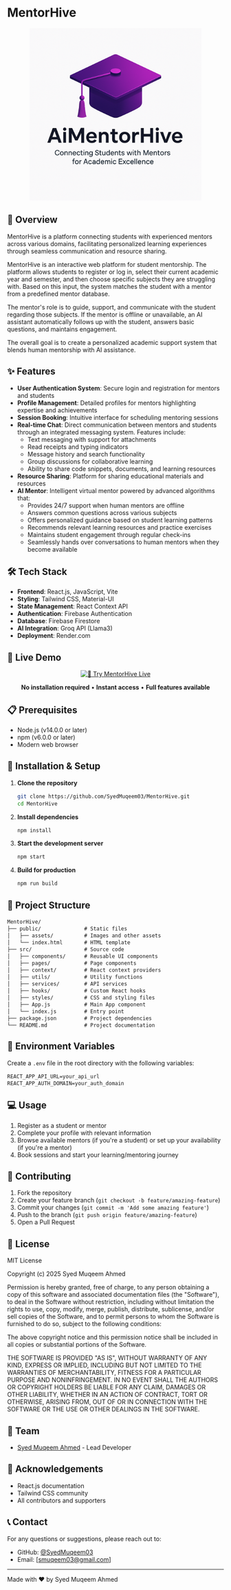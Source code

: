 # MentorHive

<div align="center">
  <img src="public/logo.png" alt="MentorHive Logo" width="400" height="400">
</div>

## 🚀 Overview

MentorHive is a platform connecting students with experienced mentors across various domains, facilitating personalized learning experiences through seamless communication and resource sharing.

MentorHive is an interactive web platform for student mentorship. The platform allows students to register or log in, select their current academic year and semester, and then choose specific subjects they are struggling with. Based on this input, the system matches the student with a mentor from a predefined mentor database.

The mentor's role is to guide, support, and communicate with the student regarding those subjects. If the mentor is offline or unavailable, an AI assistant automatically follows up with the student, answers basic questions, and maintains engagement.

The overall goal is to create a personalized academic support system that blends human mentorship with AI assistance.

## ✨ Features

- **User Authentication System**: Secure login and registration for mentors and students
- **Profile Management**: Detailed profiles for mentors highlighting expertise and achievements
- **Session Booking**: Intuitive interface for scheduling mentoring sessions
- **Real-time Chat**: Direct communication between mentors and students through an integrated messaging system. Features include:
  - Text messaging with support for attachments
  - Read receipts and typing indicators
  - Message history and search functionality
  - Group discussions for collaborative learning
  - Ability to share code snippets, documents, and learning resources
- **Resource Sharing**: Platform for sharing educational materials and resources
- **AI Mentor**: Intelligent virtual mentor powered by advanced algorithms that:
  - Provides 24/7 support when human mentors are offline
  - Answers common questions across various subjects
  - Offers personalized guidance based on student learning patterns
  - Recommends relevant learning resources and practice exercises
  - Maintains student engagement through regular check-ins
  - Seamlessly hands over conversations to human mentors when they become available

## 🛠️ Tech Stack

- **Frontend**: React.js, JavaScript, Vite
- **Styling**: Tailwind CSS, Material-UI
- **State Management**: React Context API
- **Authentication**: Firebase Authentication
- **Database**: Firebase Firestore
- **AI Integration**: Groq API (Llama3)
- **Deployment**: Render.com

## 🌟 Live Demo

<div align="center">
  
[![🚀 Try MentorHive Live](https://img.shields.io/badge/🚀_Try_MentorHive_Live-Click_Here-4F46E5?style=for-the-badge&labelColor=2563EB&color=7C3AED&logoColor=white)](https://aimentorhive.netlify.app/)

**No installation required** • **Instant access** • **Full features available**

</div>

## 📋 Prerequisites

- Node.js (v14.0.0 or later)
- npm (v6.0.0 or later)
- Modern web browser

## 🔧 Installation & Setup

1. **Clone the repository**
   ```bash
   git clone https://github.com/SyedMuqeem03/MentorHive.git
   cd MentorHive
   ```

2. **Install dependencies**
   ```bash
   npm install
   ```

3. **Start the development server**
   ```bash
   npm start
   ```

4. **Build for production**
   ```bash
   npm run build
   ```

## 📁 Project Structure

```
MentorHive/
├── public/              # Static files
│   ├── assets/          # Images and other assets
│   └── index.html       # HTML template
├── src/                 # Source code
│   ├── components/      # Reusable UI components
│   ├── pages/           # Page components
│   ├── context/         # React context providers
│   ├── utils/           # Utility functions
│   ├── services/        # API services
│   ├── hooks/           # Custom React hooks
│   ├── styles/          # CSS and styling files
│   ├── App.js           # Main App component
│   └── index.js         # Entry point
├── package.json         # Project dependencies
└── README.md            # Project documentation
```

## 🔐 Environment Variables

Create a `.env` file in the root directory with the following variables:
```
REACT_APP_API_URL=your_api_url
REACT_APP_AUTH_DOMAIN=your_auth_domain
```

## 💻 Usage

1. Register as a student or mentor
2. Complete your profile with relevant information
3. Browse available mentors (if you're a student) or set up your availability (if you're a mentor)
4. Book sessions and start your learning/mentoring journey

## 🤝 Contributing

1. Fork the repository
2. Create your feature branch (`git checkout -b feature/amazing-feature`)
3. Commit your changes (`git commit -m 'Add some amazing feature'`)
4. Push to the branch (`git push origin feature/amazing-feature`)
5. Open a Pull Request

## 📜 License

MIT License

Copyright (c) 2025 Syed Muqeem Ahmed

Permission is hereby granted, free of charge, to any person obtaining a copy
of this software and associated documentation files (the "Software"), to deal
in the Software without restriction, including without limitation the rights
to use, copy, modify, merge, publish, distribute, sublicense, and/or sell
copies of the Software, and to permit persons to whom the Software is
furnished to do so, subject to the following conditions:

The above copyright notice and this permission notice shall be included in all
copies or substantial portions of the Software.

THE SOFTWARE IS PROVIDED "AS IS", WITHOUT WARRANTY OF ANY KIND, EXPRESS OR
IMPLIED, INCLUDING BUT NOT LIMITED TO THE WARRANTIES OF MERCHANTABILITY,
FITNESS FOR A PARTICULAR PURPOSE AND NONINFRINGEMENT. IN NO EVENT SHALL THE
AUTHORS OR COPYRIGHT HOLDERS BE LIABLE FOR ANY CLAIM, DAMAGES OR OTHER
LIABILITY, WHETHER IN AN ACTION OF CONTRACT, TORT OR OTHERWISE, ARISING FROM,
OUT OF OR IN CONNECTION WITH THE SOFTWARE OR THE USE OR OTHER DEALINGS IN THE
SOFTWARE.

## 👥 Team

- [Syed Muqeem Ahmed](https://github.com/SyedMuqeem03) - Lead Developer

## 🙏 Acknowledgements

- React.js documentation
- Tailwind CSS community
- All contributors and supporters

## 📞 Contact

For any questions or suggestions, please reach out to:
- GitHub: [@SyedMuqeem03](https://github.com/SyedMuqeem03)
- Email: [smuqeem03@gmail.com]

---

Made with ❤️ by Syed Muqeem Ahmed
